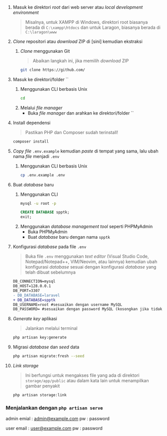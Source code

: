 1. Masuk ke direktori _root_ dari web server atau _local development environment_
    > Misalnya, untuk XAMPP di Windows, direktori root biasanya berada di `C:\xampp\htdocs` dan untuk Laragon, biasanya berada di `C:\laragon\www`
2. _Clone_ repositori atau _download_ ZIP di [sini] kemudian ekstraksi

    1. _Clone_ menggunakan Git

        > Abaikan langkah ini, jika memilih _download_ ZIP

        ```bash
        git clone https://github.com/
        ```

3. Masuk ke direktori/folder ``
    1. Menggunakan CLI berbasis Unix
        ```bash
        cd
        ```
    2. Melalui _file manager_
        - Buka _file manager_ dan arahkan ke direktori/folder ``
4. Install dependensi
    > Pastikan PHP dan Composer sudah terinstall!
    ```bash
    composer install
    ```
5. _Copy file_ `.env.example` kemudian _paste_ di tempat yang sama, lalu ubah nama _file_ menjadi `.env`
    1. Menggunakan CLI berbasis Unix
        ```bash
        cp .env.example .env
        ```
6. Buat _database_ baru
    1. Menggunakan CLI
        ```bash
        mysql -u root -p
        ```
        ```sql
        CREATE DATABASE spptk;
        exit;
        ```
    2. Menggunakan _database management tool_ seperti PHPMyAdmin
        - Buka PHPMyAdmin
        - Buat _database_ baru dengan nama `spptk`
7. Konfigurasi _database_ pada file `.env`

    > Buka file `.env` menggunakan _text editor_ (Visual Studio Code, Notepad/Notepad++, VIM/Neovim, atau lainnya) kemudian ubah konfigurasi _database_ sesuai dengan konfigurasi _database_ yang telah dibuat sebelumnya

    ```diff
    DB_CONNECTION=mysql
    DB_HOST=128.0.0.1
    DB_PORT=3307
    - DB_DATABASE=laravel
    + DB_DATABASE=spptk
    DB_USERNAME=root #sesuaikan dengan username MySQL
    DB_PASSWORD= #sesuaikan dengan password MySQL (kosongkan jika tidak ada)

    ```

8. _Generate key_ aplikasi
    > Jalankan melalui terminal
    ```bash
    php artisan key:generate
    ```
9. Migrasi _database_ dan _seed_ data
    ```bash
    php artisan migrate:fresh --seed
    ```
10. _Link storage_
    > Ini berfungsi untuk mengakses file yang ada di direktori `storage/app/public` atau dalam kata lain untuk menampilkan gambar penyakit
    ```bash
    php artisan storage:link
    ```

### Menjalankan dengan `php artisan serve`

admin
emial : admin@example.com
pw : password

user
email : user@example.com
pw : password
